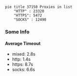 
```mermaid
pie title 37150 Proxies in list
    "HTTP" : 23320
    "HTTPS": 5472
    "SOCKS" : 12490
```

### Some Info
#### Average Timeout

- mixed: 2.8s
- http: 1.4s
- https: 8.7s
- socks: 6.6s